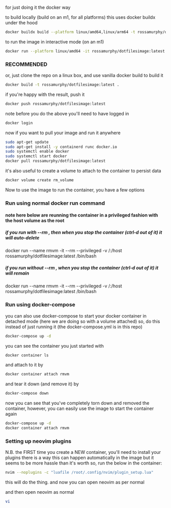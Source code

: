 for just doing it the docker way

to build locally (build on an m1, for all platforms)
this uses docker buildx under the hood
```bash
docker buildx build --platform linux/amd64,linux/arm64 -t rossamurphy/dotfilesimage:latest --push .
```

to run the image in interactive mode (on an m1)
```bash
docker run --platform linux/amd64 -it rossamurphy/dotfilesimage:latest /bin/bash
```

### RECOMMENDED
or, just clone the repo on a linux box, and use vanilla docker build to build it 
```bash
docker build -t rossamurphy/dotfilesimage:latest .
```
if you're happy with the result, push it
```bash
docker push rossamurphy/dotfilesimage:latest
```
note before you do the above you'll need to have logged in
```bash
docker login
```

now if you want to pull your image and run it anywhere
```bash
sudo apt-get update
sudo apt-get install -y containerd runc docker.io
sudo systemctl enable docker
sudo systemctl start docker
docker pull rossamurphy/dotfilesimage:latest
```

it's also useful to create a volume to attach to the container to persist data
```bash
docker volume create rm_volume
```

Now to use the image to run the container, you have a few options

### Run using normal docker run command

#### note here below are reunning the container in a privileged fashion with the host volume as the root

##### if you run with --rm , then when you stop the container (ctrl-d out of it) it will auto-delete
docker run --name rmvm -it --rm --privileged -v /:/host rossamurphy/dotfilesimage:latest /bin/bash

##### if you run without --rm , when you stop the container (ctrl-d out of it) it will remain
docker run --name rmvm -it --rm --privileged -v /:/host rossamurphy/dotfilesimage:latest /bin/bash

### Run using docker-compose

you can also use docker-compose to start your docker container in detached mode (here we are doing so with a volume attached)
so, do this instead of just running it (the docker-compose.yml is in this repo)
```bash
docker-compose up -d
```

you can see the container you just started with
```bash
docker container ls
```

and attach to it by
```bash
docker container attach rmvm
```

and tear it down (and remove it) by
```bash
docker-compose down
```

now you can see that you've completely torn down and removed the container, however,
you can easily use the image to start the container again
```bash
docker-compose up -d
docker container attach rmvm
```

### Setting up neovim plugins
N.B. the FIRST time you create a NEW container, you'll need to install your plugins 
there is a way this can happen automatically in the image but it seems to be more hassle than it's worth
so, run the below in the container:
```bash
nvim --noplugins -c "luafile /root/.config/nvim/plugin_setup.lua"
```

this will do the thing. and now you can open neovim as per normal

and then open neovim as normal
```bash
vi
```

